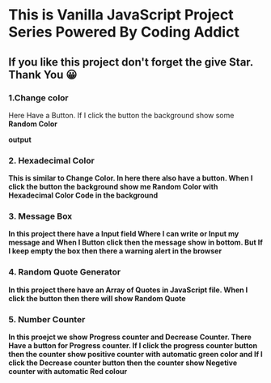 # This is Vanilla JavaScript Project Series Powered By **Coding Addict**

## If you like this project don't forget the give **Star**. Thank You 😀

### 1.Change color
<p> Here Have a Button. If I click the button the background show some <b>Random Color</p>output </p>

### 2. Hexadecimal Color
<p>This is similar to <b>Change Color</b>. In here there also have a button. When I click the button the background show me <b>Random Color with Hexadecimal Color Code</b> in the background</p>

### 3. Message Box
<p>In this project there have a Input field Where I can write or Input my message and When I Button click then the message show in  bottom. But If I keep empty the box then there a warning alert in the browser</p>

### 4. Random Quote Generator
<p>In this project there have an Array of Quotes in JavaScript file. When I click the button then there will show Random Quote</p>

### 5. Number Counter
<p>In this proejct we show Progress counter and Decrease Counter. There Have a button for Progress counter. If I click the progress counter button then the counter show positive counter with automatic green color and If I click the Decrease counter button then the counter show Negetive counter with automatic Red colour</p>
